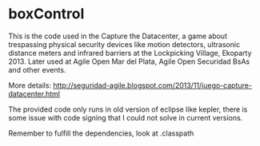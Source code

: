 boxControl
==========

This is the code used in the Capture the Datacenter, a game about trespassing physical security devices like motion detectors, ultrasonic distance meters and infrared barriers at the Lockpicking Village, Ekoparty 2013. Later used at Agile Open Mar del Plata, Agile Open Securidad BsAs and other events.

More details: http://seguridad-agile.blogspot.com/2013/11/juego-capture-datacenter.html

The provided code only runs in old version of eclipse like kepler, there is some issue with code signing that I could not solve in current versions.

Remember to fulfill the dependencies, look at .classpath
